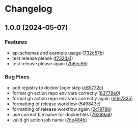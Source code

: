 # Changelog

## 1.0.0 (2024-05-07)


### Features

* api schemas and example usage ([732d57b](https://github.com/sventi555/fullstack-template/commit/732d57b9fc62471ae415ba70b30eda08b4a379a2))
* test release please ([f732da1](https://github.com/sventi555/fullstack-template/commit/f732da199274ab33c9a2bb127361ae8302908c9a))
* test release please again ([7b6ec95](https://github.com/sventi555/fullstack-template/commit/7b6ec952579e88f8abcaceeb20fd0e8cd97f6300))


### Bug Fixes

* add registry to docker login step ([c65772c](https://github.com/sventi555/fullstack-template/commit/c65772c1a8b5745fee640c738e564b16f219e97a))
* format gh action repo env vars correctly ([83779e0](https://github.com/sventi555/fullstack-template/commit/83779e0291772a9f45224a3371466f3f617044e6))
* format gh action repo env vars correctly again ([e0e7335](https://github.com/sventi555/fullstack-template/commit/e0e73357580abb7a3951951d8aa0108e00109dc8))
* formatting of release workflow ([549843c](https://github.com/sventi555/fullstack-template/commit/549843c76e9c0ea7d5171bff43c7f44c85b280d3))
* formatting of release workflow again ([2c1979b](https://github.com/sventi555/fullstack-template/commit/2c1979b5078bd85776a3a6d953ec6246ec189e55))
* use correct file name for dockerfiles ([79269a9](https://github.com/sventi555/fullstack-template/commit/79269a99b1167af4a732ff13954f8c021e50eb71))
* valid gh action job name ([7de484b](https://github.com/sventi555/fullstack-template/commit/7de484b3706af9255068cc5d41a6551098692521))

